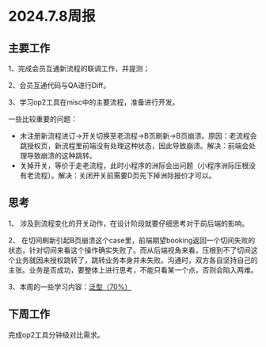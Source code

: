 # 2024.7.8周报

## 主要工作

1、完成会员互通新流程的联调工作，并提测；

2、会员互通代码与QA进行Diff。

3、学习op2工具在misc中的主要流程，准备进行开发。

一些比较重要的问题：

* 未注册新流程进订->开关切换至老流程->B页刷新->B页崩溃。原因：老流程会跳授权页，新流程里前端没有处理这种状态，因此导致崩溃。解决：前端会处理导致崩溃的这种跳转。
* 关掉开关，等价于走老流程，此时小程序的洲际会出问题（小程序洲际压根没有老流程）。解决：关闭开关前需要D页先下掉洲际报价才可以。

## 思考

1、 涉及到流程变化的开关动作，在设计阶段就要仔细思考对于前后端的影响。

2、 在切间刷新引起B页崩溃这个case里，前端期望booking返回一个切间失败的状态，针对切间来看这个操作确实失败了。而从后端视角来看，压根到不了切间这个业务就因未授权跳转了，跳转业务本身并未失败。沟通时，双方各自坚持自己的主张。业务是否成功，要整体上进行思考，不能只看某一个点，否则会陷入两难。

3、本周的一些学习内容：[泛型（70%）](https://wiki.corp.qunar.com/pages/viewpage.action?pageId=928333676 "泛型（70%）")

## 下周工作

完成op2工具分钟级对比需求。

‍

